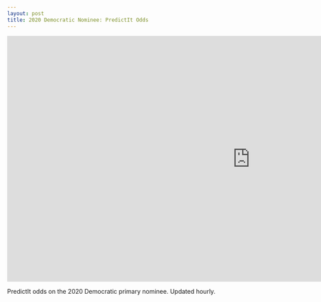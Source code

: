 ```yaml
---
layout: post
title: 2020 Democratic Nominee: PredictIt Odds
---
```


<iframe width="1130.5" height="573.4808333333333" seamless frameborder="0" scrolling="no" src="https://docs.google.com/spreadsheets/d/e/2PACX-1vTHUtrMA8NuvwM50tzAmG-xAXL065s_7kYd1-zqYQlVccK3hOnSh9QdfdhdITXjHAo0TdQnmXLEyWq_/pubchart?oid=334580675&amp;format=interactive"></iframe>

PredictIt odds on the 2020 Democratic primary nominee.
Updated hourly.
